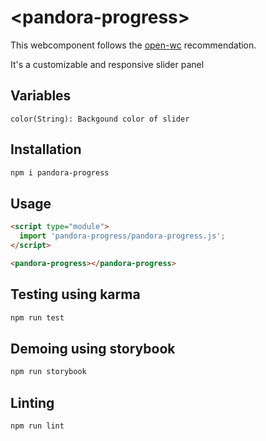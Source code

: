 # \<pandora-progress>

This webcomponent follows the [open-wc](https://github.com/open-wc/open-wc) recommendation.

It's a customizable and responsive slider panel

## Variables
    color(String): Backgound color of slider

## Installation
```bash
npm i pandora-progress
```

## Usage
```html
<script type="module">
  import 'pandora-progress/pandora-progress.js';
</script>

<pandora-progress></pandora-progress>
```

## Testing using karma
```bash
npm run test
```

## Demoing using storybook
```bash
npm run storybook
```

## Linting
```bash
npm run lint
```
